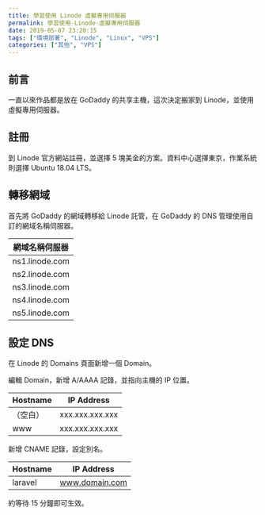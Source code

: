```yaml
---
title: 學習使用 Linode 虛擬專用伺服器
permalink: 學習使用-Linode-虛擬專用伺服器
date: 2019-05-07 23:20:15
tags: ["環境部署", "Linode", "Linux", "VPS"]
categories: ["其他", "VPS"]
---
```


## 前言

一直以來作品都是放在 GoDaddy 的共享主機，這次決定搬家到 Linode，並使用虛擬專用伺服器。

## 註冊

到 Linode 官方網站註冊，並選擇 5 塊美金的方案。資料中心選擇東京，作業系統則選擇 Ubuntu 18.04 LTS。

## 轉移網域

首先將 GoDaddy 的網域轉移給 Linode 託管，在 GoDaddy 的 DNS 管理使用自訂的網域名稱伺服器。

| 網域名稱伺服器 |
| -------------- |
| ns1.linode.com |
| ns2.linode.com |
| ns3.linode.com |
| ns4.linode.com |
| ns5.linode.com |

## 設定 DNS

在 Linode 的 Domains 頁面新增一個 Domain。

編輯 Domain，新增 A/AAAA 記錄，並指向主機的 IP 位置。

| Hostname | IP Address      |
| -------- | --------------- |
| （空白） | xxx.xxx.xxx.xxx |
| www      | xxx.xxx.xxx.xxx |

新增 CNAME 記錄，設定別名。

| Hostname | IP Address     |
| -------- | -------------- |
| laravel  | www.domain.com |

約等待 15 分鐘即可生效。
